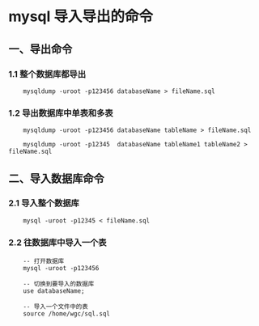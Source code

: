 

# mysql 导入导出的命令


## 一、导出命令

### 1.1 整个数据库都导出
       
        mysqldump -uroot -p123456 databaseName > fileName.sql
        

### 1.2 导出数据库中单表和多表


        mysqldump -uroot -p123456 databaseName tableName > fileName.sql
        
        mysqldump -uroot -p12345  databaseName tableName1 tableName2 > fileName.sql
        
## 二、导入数据库命令

### 2.1 导入整个数据库

        mysql -uroot -p12345 < fileName.sql
        
### 2.2 往数据库中导入一个表

        -- 打开数据库
        mysql -uroot -p123456 
        
        -- 切换到要导入的数据库
        use databaseName;
        
        -- 导入一个文件中的表
        source /home/wgc/sql.sql
        
        
